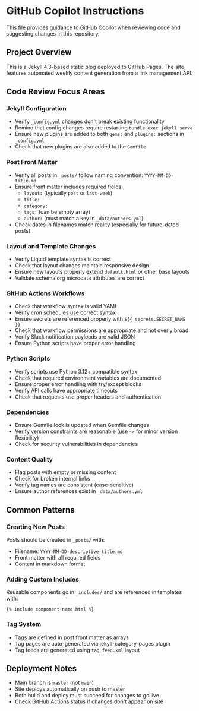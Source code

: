 # GitHub Copilot Instructions

This file provides guidance to GitHub Copilot when reviewing code and suggesting changes in this repository.

## Project Overview

This is a Jekyll 4.3-based static blog deployed to GitHub Pages. The site features automated weekly content generation from a link management API.

## Code Review Focus Areas

### Jekyll Configuration
- Verify `_config.yml` changes don't break existing functionality
- Remind that config changes require restarting `bundle exec jekyll serve`
- Ensure new plugins are added to both `gems:` and `plugins:` sections in `_config.yml`
- Check that new plugins are also added to the `Gemfile`

### Post Front Matter
- Verify all posts in `_posts/` follow naming convention: `YYYY-MM-DD-title.md`
- Ensure front matter includes required fields:
  - `layout:` (typically `post` or `last-week`)
  - `title:`
  - `category:`
  - `tags:` (can be empty array)
  - `author:` (must match a key in `_data/authors.yml`)
- Check dates in filenames match reality (especially for future-dated posts)

### Layout and Template Changes
- Verify Liquid template syntax is correct
- Check that layout changes maintain responsive design
- Ensure new layouts properly extend `default.html` or other base layouts
- Validate schema.org microdata attributes are correct

### GitHub Actions Workflows
- Check that workflow syntax is valid YAML
- Verify cron schedules use correct syntax
- Ensure secrets are referenced properly with `${{ secrets.SECRET_NAME }}`
- Check that workflow permissions are appropriate and not overly broad
- Verify Slack notification payloads are valid JSON
- Ensure Python scripts have proper error handling

### Python Scripts
- Verify scripts use Python 3.12+ compatible syntax
- Check that required environment variables are documented
- Ensure proper error handling with try/except blocks
- Verify API calls have appropriate timeouts
- Check that requests use proper headers and authentication

### Dependencies
- Ensure Gemfile.lock is updated when Gemfile changes
- Verify version constraints are reasonable (use `~>` for minor version flexibility)
- Check for security vulnerabilities in dependencies

### Content Quality
- Flag posts with empty or missing content
- Check for broken internal links
- Verify tag names are consistent (case-sensitive)
- Ensure author references exist in `_data/authors.yml`

## Common Patterns

### Creating New Posts
Posts should be created in `_posts/` with:
- Filename: `YYYY-MM-DD-descriptive-title.md`
- Front matter with all required fields
- Content in markdown format

### Adding Custom Includes
Reusable components go in `_includes/` and are referenced in templates with:
```liquid
{% include component-name.html %}
```

### Tag System
- Tags are defined in post front matter as arrays
- Tag pages are auto-generated via jekyll-category-pages plugin
- Tag feeds are generated using `tag_feed.xml` layout

## Deployment Notes
- Main branch is `master` (not `main`)
- Site deploys automatically on push to master
- Both build and deploy must succeed for changes to go live
- Check GitHub Actions status if changes don't appear on site
